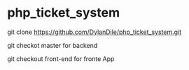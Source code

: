 # php_ticket_system


git clone https://github.com/DylanDile/php_ticket_system.git


git checkot master for backend


git checkout front-end for fronte App

